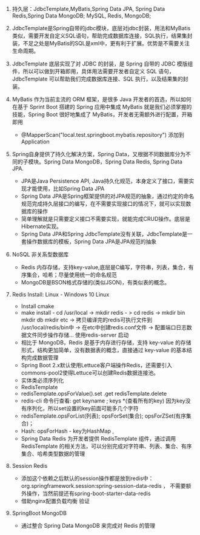 1. 持久层：JdbcTemplate,MyBatis,Spring Data JPA, Spring Data Redis,Spring Data MongoDB; MySQL, Redis, MongoDB;
2. JdbcTemplate是Spring自带的jdbc模块，底层对jdbc封装，用法和MyBatis类似，需要开发自定义SQL语句，帮助完成数据库连接，SQL执行，结果集封装，不足之处是MyBatis的SQL是xml中，更有利于扩展。优势是不需要关注生命周期。
3. JdbcTemplate 底层实现了对 JDBC 的封装，是 Spring 自带的 JDBC 模版组件，所以可以做到开箱即用，具体用法需要开发者自定义 SQL 语句，JdbcTemplate 可以帮助我们完成数据库连接、SQL 执行，以及结果集的封装。
4. MyBatis 作为当前主流的 ORM 框架，是很多 Java 开发者的首选，所以如何在基于 Sprint Boot 搭建的 Spring 应用中集成 MyBatis 就是我们必须掌握的技能，Spring Boot 很好地集成了 MyBatis，开发者无需额外进行配置，开箱即用
    - @MapperScan("local.test.springboot.mybatis.repository") 添加到Application
5. Spring自身提供了持久化解决方案，Spring Data，又根据不同数据库分为不同的子模块。Spring Data MongoDB，Spring Data Redis, Spring Data JPA.
    - JPA是Java Persistence API, Java持久化规范，本身定义了接口，需要实现才能使用，比如Spring Data JPA
    - Spring Data JPA是Spring框架提供的对JPA规范的抽象，通过约定的命名规范完成持久层接口的编写，在不需要实现接口的情况下，就可以实现数据库的操作
    - 简单理解就是只需要定义接口不需要实现，就能完成CRUD操作。底层是Hibernate实现。
    - Spring Data JPA和Spring JdbcTemplate没有关联，JdbcTemplate是一套操作数据库的模板，Spring Data JPA是JPA规范的抽象
6. NoSQL 非关系型数据库
    - Redis 内存存储，支持key-value,底层是C编写，字符串，列表，集合，有序集合，哈希；尽量使用统一的命名规范
    - MongoDB是BSON格式存储的(类似JSON)，有类似表的概念。
7. Redis Install: Linux - Windows 10 Linux
    - Install cmake 
    - make install - cd /usr/local -> mkdir redis - > cd redis -> mkdir bin mkdir db mkdir etc -> 拷贝编译完的redis可执行文件到 /usr/local/redis/bin中 -> 在etc中创建redis.conf文件 -> 配置端口日志数据文件同步操作存储... 使用redis-server 启动
    - 相比于 MongoDB，Redis 是基于内存进行存储，支持 key-value 的存储形式，结构更加简单，没有数据表的概念，直接通过 key-value 的基本结构完成数据管理
    - Spring Boot 2.x默认使用Lettuce客户端操作Redis，还需要引入commons-pool2使得Lettuce可以创建Redis数据连接池。
    - 实体类必须序列化
    - RedisTemplate
    - redisTemplate.opsForValue().set .get redisTemplate.delete
    - redis-cli 命令行查看: get keyname ; keys *(查看所有的key) 因为key没有序列化，所以set设置的key前面可能多几个字符
    - redisTemplate.opsForList(列表); opsForSet(集合); opsForZSet(有序集合)；
    - Hash: opsForHash - key为HashMap , 
    - Spring Data Redis 为开发者提供 RedisTemplate 组件，通过调用 RedisTemplate 的相关方法，可以分别完成对字符串、列表、集合、有序集合、哈希类型数据的管理

8. Session Redis 
    - 添加这个依赖之后默认的session操作都是放到redis中： org.springframework.session:spring-session-data-redis ， 不需要额外操作，当然前提还有spring-boot-starter-data-redis
    - 借助nginx配置负载均衡 验证

9. SpringBoot MongoDB
    - 通过整合 Spring Data MongoDB 来完成对 Redis 的管理